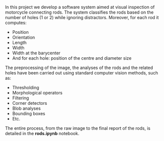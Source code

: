 In this project we develop a software system aimed at visual inspection of motorcycle connecting rods. The system classifies the rods based on the number of holes (1 or 2) while ignoring distractors. Moreover, for each rod it computes:

-	Position
-	Orientation
-	Length
-	Width 
-	Width at the barycenter
-	And for each hole: position of the centre and diameter size
    
The preprocessing of the image, the analyses of the rods and the related holes have been carried out using standard computer vision methods, such as:

-	Thresholding
-	Morphological operators
-	Filtering
-	Corner detectors
-	Blob analyses
-	Bounding boxes
-	Etc.

The entire process, from the raw image to the final report of the rods, is detailed in the **rods.ipynb** notebook.
